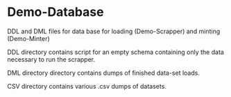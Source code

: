 # Demo-Database
DDL and DML files for data base for loading (Demo-Scrapper) and minting (Demo-Minter)

DDL directory contains script for an empty schema containing only the data necessary to run the scrapper.

DML directory directory contains dumps of finished data-set loads.

CSV directory contains various .csv dumps of datasets.



